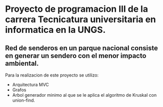 # Proyecto de programacion III de la carrera Tecnicatura universitaria en informatica en la UNGS.

## Red de senderos en un parque nacional consiste en generar un sendero con el menor impacto ambiental.
Para la realizacion de este proyecto se utilizo:
- Arquitectura MVC
- Grafos
- Arbol generador minimo al que se le aplica el algoritmo de Kruskal con union-find. 
